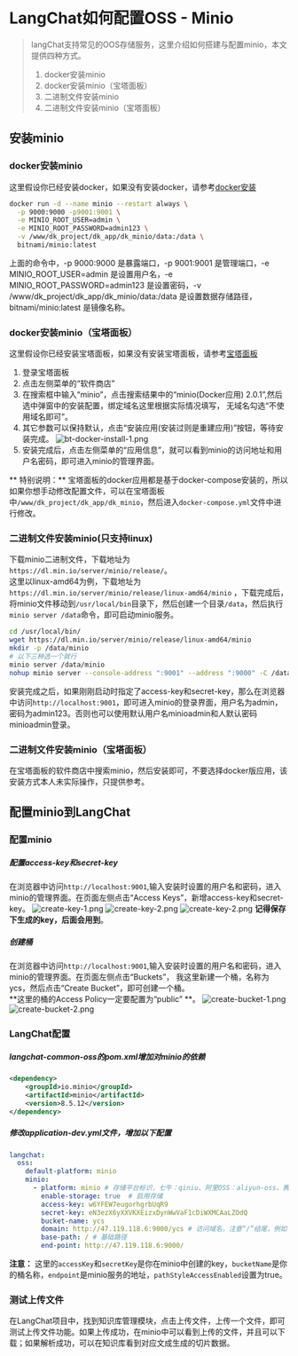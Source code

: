# LangChat如何配置OSS - Minio
> langChat支持常见的OOS存储服务，这里介绍如何搭建与配置minio，本文提供四种方式。
> 1. docker安装minio
> 2. docker安装minio（宝塔面板）
> 3. 二进制文件安装minio
> 4. 二进制文件安装minio（宝塔面板）
## 安装minio
###  docker安装minio
这里假设你已经安装docker，如果没有安装docker，请参考[docker安装](https://www.docker.com/get-started)
```bash
docker run -d --name minio --restart always \
  -p 9000:9000 -p9001:9001 \
  -e MINIO_ROOT_USER=admin \
  -e MINIO_ROOT_PASSWORD=admin123 \
  -v /www/dk_project/dk_app/dk_minio/data:/data \
  bitnami/minio:latest
```
上面的命令中，-p 9000:9000 是暴露端口，-p 9001:9001 是管理端口，-e MINIO_ROOT_USER=admin 是设置用户名，-e MINIO_ROOT_PASSWORD=admin123 是设置密码，-v /www/dk_project/dk_app/dk_minio/data:/data 是设置数据存储路径，bitnami/minio:latest 是镜像名称。

### docker安装minio（宝塔面板）
这里假设你已经安装宝塔面板，如果没有安装宝塔面板，请参考[宝塔面板](https://www.bt.cn/)

1. 登录宝塔面板
2. 点击左侧菜单的“软件商店”
3. 在搜索框中输入“minio”，点击搜索结果中的“minio(Docker应用) 2.0.1”,然后选中弹窗中的安装配置，绑定域名这里根据实际情况填写，
无域名勾选“不使用域名即可”。
4. 其它参数可以保持默认，点击“安装应用(安装过则是重建应用)”按钮，等待安装完成。
![bt-docker-install-1.png](/public/minio/bt-docker-install-1.png)
5. 安装完成后，点击左侧菜单的“应用信息”，就可以看到minio的访问地址和用户名密码，即可进入minio的管理界面。  

** 特别说明：**
宝塔面板的docker应用都是基于docker-compose安装的，所以如果你想手动修改配置文件，可以在宝塔面板中`/www/dk_project/dk_app/dk_minio`，然后进入`docker-compose.yml`文件中进行修改。
### 二进制文件安装minio(只支持linux)
下载minio二进制文件，下载地址为`https://dl.min.io/server/minio/release/`。  
这里以linux-amd64为例，下载地址为`https://dl.min.io/server/minio/release/linux-amd64/minio` ，下载完成后，将minio文件移动到`/usr/local/bin`目录下，然后创建一个目录`/data`，然后执行`minio server /data`命令，即可启动minio服务。
```bash
cd /usr/local/bin/
wget https://dl.min.io/server/minio/release/linux-amd64/minio
mkdir -p /data/minio
# 以下三种选一个就行
minio server /data/minio
nohup minio server --console-address ":9001" --address ":9000" -C /data/minio &

```
安装完成之后，如果刚刚启动时指定了access-key和secret-key，那么在浏览器中访问`http://localhost:9001`，即可进入minio的登录界面，用户名为admin，密码为admin123。否则也可以使用默认用户名minioadmin和人默认密码minioadmin登录。

### 二进制文件安装minio（宝塔面板）
在宝塔面板的软件商店中搜索minio，然后安装即可，不要选择docker版应用，该安装方式本人未实际操作，只提供参考。

## 配置minio到LangChat
### 配置minio
##### 配置access-key和secret-key
在浏览器中访问`http://localhost:9001`,输入安装时设置的用户名和密码，进入minio的管理界面。在页面左侧点击“Access Keys”，新增access-key和secret-key。
![create-key-1.png](/public/minio/create-key-1.png)
![create-key-2.png](/public/minio/create-key-2.png)
![create-key-2.png](/public/minio/create-key-2.png)
**记得保存下生成的key，后面会用到**。

##### 创建桶
在浏览器中访问`http://localhost:9001`,输入安装时设置的用户名和密码，进入minio的管理界面。在页面左侧点击“Buckets”，
我这里新建一个桶，名称为ycs，然后点击“Create Bucket”，即可创建一个桶。  
**这里的桶的Access Policy一定要配置为“public” **。
![create-bucket-1.png](/public/minio/create-bucket-1.png)
![create-bucket-2.png](/public/minio/create-bucket-2.png)


### LangChat配置
##### langchat-common-oss的pom.xml增加对minio的依赖
```xml
<dependency>
    <groupId>io.minio</groupId>
    <artifactId>minio</artifactId>
    <version>8.5.12</version>
</dependency>
```
##### 修改application-dev.yml文件，增加以下配置
```yaml
langchat:
  oss:
    default-platform: minio
    minio:
      - platform: minio # 存储平台标识，七牛：qiniu、阿里OSS：aliyun-oss、腾讯OSS：tencent-cos
        enable-storage: true  # 启用存储
        access-key: w6YFEW7eugorhgrbUqR9
        secret-key: eN3ezX6yXXVKXEizxDynWwVaF1cDiWXMCAaLZOdQ
        bucket-name: ycs
        domain: http://47.119.118.6:9000/ycs # 访问域名，注意“/”结尾，例如：http://abc.hn-bkt.clouddn.com/
        base-path: / # 基础路径
        end-point: http://47.119.118.6:9000/
```
**注意：**
这里的`accessKey`和`secretKey`是你在minio中创建的key，`bucketName`是你的桶名称，`endpoint`是minio服务的地址，`pathStyleAccessEnabled`设置为true。
### 测试上传文件
在LangChat项目中，找到知识库管理模块，点击上传文件，上传一个文件，即可测试上传文件功能。如果上传成功，在minio中可以看到上传的文件，并且可以下载；如果解析成功，可以在知识库看到对应文成生成的切片数据。

